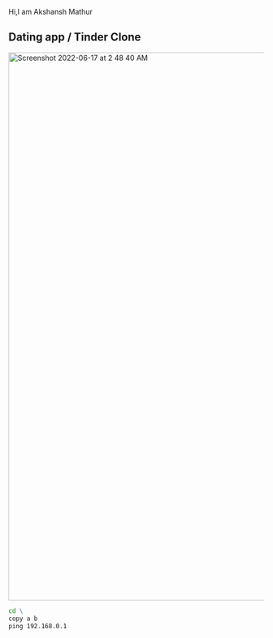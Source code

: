 Hi,I am Akshansh Mathur

## Dating app / Tinder Clone
<img width="1080" height="1080" alt="Screenshot 2022-06-17 at 2 48 40 AM" src="https://user-images.githubusercontent.com/52257320/174170829-8aabeae6-c430-44a0-9e32-18c432bf8f21.png">

```bat
cd \
copy a b
ping 192.168.0.1
```
